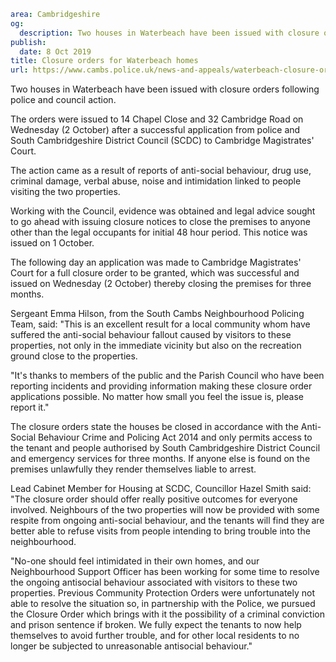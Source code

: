 ```yaml
area: Cambridgeshire
og:
  description: Two houses in Waterbeach have been issued with closure orders following police and council action.
publish:
  date: 8 Oct 2019
title: Closure orders for Waterbeach homes
url: https://www.cambs.police.uk/news-and-appeals/waterbeach-closure-order
```

Two houses in Waterbeach have been issued with closure orders following police and council action.

The orders were issued to 14 Chapel Close and 32 Cambridge Road on Wednesday (2 October) after a successful application from police and South Cambridgeshire District Council (SCDC) to Cambridge Magistrates' Court.

The action came as a result of reports of anti-social behaviour, drug use, criminal damage, verbal abuse, noise and intimidation linked to people visiting the two properties.

Working with the Council, evidence was obtained and legal advice sought to go ahead with issuing closure notices to close the premises to anyone other than the legal occupants for initial 48 hour period. This notice was issued on 1 October.

The following day an application was made to Cambridge Magistrates' Court for a full closure order to be granted, which was successful and issued on Wednesday (2 October) thereby closing the premises for three months.

Sergeant Emma Hilson, from the South Cambs Neighbourhood Policing Team, said: "This is an excellent result for a local community whom have suffered the anti-social behaviour fallout caused by visitors to these properties, not only in the immediate vicinity but also on the recreation ground close to the properties.

"It's thanks to members of the public and the Parish Council who have been reporting incidents and providing information making these closure order applications possible. No matter how small you feel the issue is, please report it."

The closure orders state the houses be closed in accordance with the Anti-Social Behaviour Crime and Policing Act 2014 and only permits access to the tenant and people authorised by South Cambridgeshire District Council and emergency services for three months. If anyone else is found on the premises unlawfully they render themselves liable to arrest.

Lead Cabinet Member for Housing at SCDC, Councillor Hazel Smith said: "The closure order should offer really positive outcomes for everyone involved. Neighbours of the two properties will now be provided with some respite from ongoing anti-social behaviour, and the tenants will find they are better able to refuse visits from people intending to bring trouble into the neighbourhood.

"No-one should feel intimidated in their own homes, and our Neighbourhood Support Officer has been working for some time to resolve the ongoing antisocial behaviour associated with visitors to these two properties. Previous Community Protection Orders were unfortunately not able to resolve the situation so, in partnership with the Police, we pursued the Closure Order which brings with it the possibility of a criminal conviction and prison sentence if broken. We fully expect the tenants to now help themselves to avoid further trouble, and for other local residents to no longer be subjected to unreasonable antisocial behaviour."
